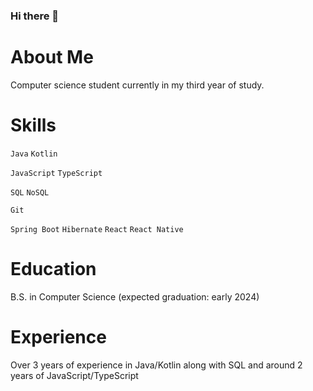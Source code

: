 ### Hi there 👋

# About Me
Computer science student currently in my third year of study. 


# Skills
`Java`
`Kotlin`

`JavaScript`
`TypeScript`

`SQL`
`NoSQL`

`Git`

`Spring Boot`
`Hibernate`
`React`
`React Native`


# Education
B.S. in Computer Science (expected graduation: early 2024)

# Experience
Over 3 years of experience in Java/Kotlin along with SQL and around 2 years of JavaScript/TypeScript

